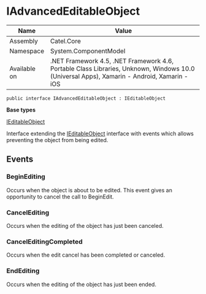 

# IAdvancedEditableObject

Name|Value
---|---
Assembly|Catel.Core
Namespace|System.ComponentModel
Available on|.NET Framework 4.5, .NET Framework 4.6, Portable Class Libraries, Unknown, Windows 10.0 (Universal Apps), Xamarin - Android, Xamarin - iOS

```
public interface IAdvancedEditableObject : IEditableObject
```

**Base types**

[IEditableObject]()


Interface extending the [IEditableObject](#) interface with events which allows preventing the object from being edited.



## Events

### BeginEditing

Occurs when the object is about to be edited. This event gives an opportunity to cancel the call to BeginEdit.



### CancelEditing

Occurs when the editing of the object has just been canceled.



### CancelEditingCompleted

Occurs when the edit cancel has been completed or canceled.



### EndEditing

Occurs when the editing of the object has just been ended.



